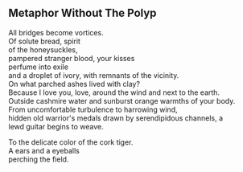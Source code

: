 Metaphor Without The Polyp
--------------------------
All bridges become vortices.  
Of solute bread, spirit  
of the honeysuckles,  
pampered stranger blood, your kisses  
perfume into exile  
and a droplet of ivory, with remnants of the vicinity.  
On what parched ashes lived with clay?  
Because I love you, love, around the wind and next to the earth.  
Outside cashmire water and sunburst orange warmths of your body.  
From uncomfortable turbulence to harrowing wind,  
hidden old warrior's medals drawn by serendipidous channels, a  
lewd guitar begins to weave.  
  
To the delicate color of the cork tiger.  
A ears and a eyeballs  
perching the field.  
